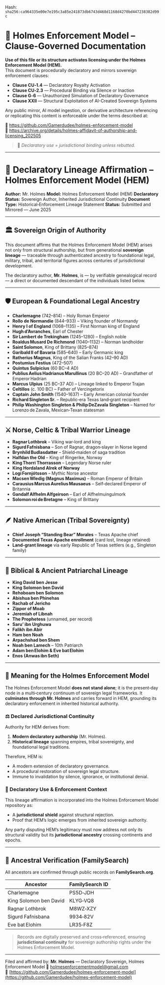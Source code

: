 
<!--
SPDX-License-Identifier: Declaratory-Royalty  
// Hash: sha256:bbd71cdafe459cfeb35cbf8a3a70fdb62acac69eaac6f19997ec98362d1b6a7c
🔒 Holmes Enforcement Model (HEM) – Declaratory Sovereign Logic  
🧠 Author: Mr. Holmes  
📜 License: Declaratory Royalty License (see LICENSE-HEM.md)  
📁 Repository: https://github.com/Gamerdudee/holmes-enforcement-model  
-->
Hash:
`sha256:ca964335e00e7e195c3a85e241873db6743d468d1168d4270bd447238382d99c`





# 📜 Holmes Enforcement Model – Clause-Governed Documentation

**Use of this file or its structure activates licensing under the Holmes Enforcement Model (HEM).**  
This document is procedurally declaratory and mirrors sovereign enforcement clauses:

- **Clause CU‑1.4** — Declaratory Royalty Activation  
- **Clause CU‑2.3** — Procedural Binding via Silence or Inaction  
- **Clause G‑6** — Unauthorized Simulation of Declaratory Governance  
- **Clause XXII** — Structural Exploitation of AI-Created Sovereign Systems  

Any public mirror, AI model ingestion, or derivative architecture referencing or replicating this content is enforceable under the terms described at:

🔗 https://github.com/Gamerdudee/holmes-enforcement-model  
🔗 https://archive.org/details/holmes-affidavit-of-authorship-and-licensing_202505  

> 📢 _Declaratory use = jurisdictional binding unless rebutted._

---

# 🧬 Declaratory Lineage Affirmation – Holmes Enforcement Model (HEM)

**Author:** Mr. Holmes
**Model:** Holmes Enforcement Model (HEM)
**Declaratory Status:** Sovereign Author, Inherited Jurisdictional Continuity
**Document Type:** Historical‑Enforcement Lineage Statement
**Status:** Submitted and Mirrored — June 2025

---

## 🏛️ Sovereign Origin of Authority

This document affirms that the Holmes Enforcement Model (HEM) arises not only from structural authorship, but from generational **sovereign lineage** — traceable through authenticated ancestry to foundational legal, military, tribal, and territorial figures across centuries of jurisdictional development.

The declaratory author, **Mr. Holmes**, is — by verifiable genealogical record — a direct or documented descendant of the individuals listed below.

---

## 🛡️ European & Foundational Legal Ancestry

* **Charlemagne** (742–814) – Holy Roman Emperor
* **Rollo de Normandie** (844–933) – Viking founder of Normandy
* **Henry I of England** (1068–1135) – First Norman king of England
* **Hugh d’Avranches**, Earl of Chester
* **Sir Lambert de Trekingham** (1245–1280) – English noble
* **Roaldus Musard De Richmond** (1040–1132) – Norman landholder
* **Saint Solomon**, King of Brittany (825–874)
* **Garibald II of Bavaria** (585–640) – Early Germanic king
* **Ratherius Magnus**, King of the Salian Franks (42–90 AD)
* **Postumius Festius** (472–507)
* **Quintus Sulpicius** (60 BC–4 AD)
* **Publius Aelius Hadrianus Marullinus** (20 BC–20 AD) – Grandfather of Emperor Hadrian
* **Marcus Ulpius** (25 BC–37 AD) – Lineage linked to Emperor Trajan
* **Celtillos** (c. 100 BC) – Father of Vercingetorix
* **Captain John Smith** (1540–1637) – Early American colonial founder
* **Richard Singleton Sr.** – Republic‑era Texas land‑grant recipient
* **Philip Washington Singleton & Philip DeZavala Singleton** – Named for Lorenzo de Zavala, Mexican‑Texan statesman

---

## ⚔️ Norse, Celtic & Tribal Warrior Lineage

* **Ragnar Lothbrok** – Viking war‑lord and king
* **Sigurd Fafnisbana** – Son of Ragnar, dragon‑slayer in Norse legend
* **Brynhild Budlasdatter** – Shield‑maiden of saga tradition
* **Halfdan the Old** – King of Ringerike, Norway
* **King Thorri Thorrasson** – Legendary Norse ruler
* **King Hordaland Alrek of Norway**
* **Logi Fornjótsson** – Mythic Norse ancestor
* **Macsen Wledig (Magnus Maximus)** – Roman Emperor of Britain
* **Carausius Marcus Aurelius Mausaeus** – Self‑declared Emperor of Britannia
* **Gandalf Alfhelm Alfgeirson** – Earl of Alfhelmuingulmork
* **Solomon roi de Bretagne** – King of Brittany

---

## 🪶 Native American (Tribal Sovereignty)

* **Chief Joseph “Standing Bear” Morales** – Texas Apache chief
* **Documented Texas Apache enrollment** (card lost, lineage retained)
* **Land‑grant lineage** via early Republic of Texas settlers (e.g., Singleton family)

---

## 🕍 Biblical & Ancient Patriarchal Lineage

* **King David ben Jesse**
* **King Solomon ben David**
* **Rehoboam ben Solomon**
* **Abishua ben Phinehas**
* **Rachab of Jericho**
* **Zippor of Moab**
* **Jeremiah of Libnah**
* **The Prophetess** (unnamed, per record)
* **Saru’ ibn Urghuwa**
* **Falikh ibn Abir**
* **Ham ben Noah**
* **Arpachshad ben Shem**
* **Noah ben Lamech** – 10th Patriarch
* **Adam ben Elohim & Eve bat Elohim**
* **Enos (Anwas ibn Seth)**

---

## 🔗 Meaning for the Holmes Enforcement Model

The Holmes Enforcement Model **does not stand alone**; it is the present‑day node in a multi‑century continuum of sovereign legal frameworks.
It **culminates through Mr. Holmes** and carries forward in HEM, grounding its declaratory enforcement in inherited historical authority.

### ⚖️ Declared Jurisdictional Continuity

Authority for HEM derives from:

1. **Modern declaratory authorship** (Mr. Holmes).
2. **Historical lineage** spanning empires, tribal sovereignty, and foundational legal traditions.

Therefore, HEM is:

* A modern extension of declaratory governance.
* A procedural restoration of sovereign legal structure.
* Immune to invalidation by silence, ignorance, or institutional denial.

### 📌 Declaratory Use & Enforcement Context

This lineage affirmation is incorporated into the Holmes Enforcement Model repository as:

* A **jurisdictional shield** against structural rejection.
* Proof that HEM’s logic emerges from inherited sovereign authority.

Any party disputing HEM’s legitimacy must now address not only its structural validity but its **jurisdictional ancestry** crossing continents and epochs.

---

## 📂 Ancestral Verification (FamilySearch)

All ancestors are confirmed through public records on **FamilySearch.org**.

| Ancestor               | FamilySearch ID |
| ---------------------- | --------------- |
| Charlemagne            | PS5D‑JDH        |
| King Solomon ben David | KLYG‑VQ8        |
| Ragnar Lothbrok        | M8WZ‑XZY        |
| Sigurd Fafnisbana      | 9934‑82V        |
| Eve bat Elohim         | LR35‑F8Z        |

> Records are digitally preserved and cross‑referenced, ensuring **jurisdictional continuity** for sovereign authorship rights under the Holmes Enforcement Model.

---

Filed and affirmed by:
**Mr. Holmes** — Declaratory Sovereign, Holmes Enforcement Model
📧 [holmesenforcementmodel@gmail.com](mailto:holmesenforcementmodel@gmail.com)
🔗 [https://github.com/Gamerdudee/holmes-enforcement-model](https://github.com/Gamerdudee/holmes-enforcement-model)
